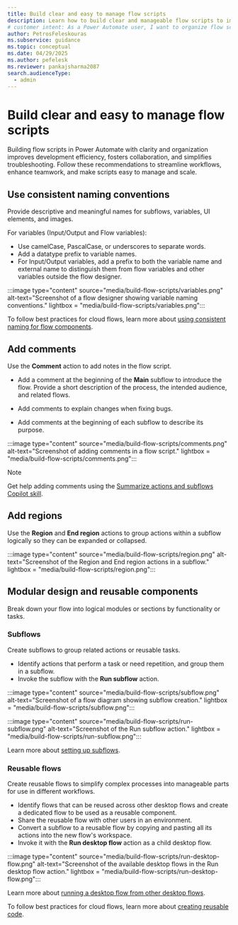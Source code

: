 ```yaml
---
title: Build clear and easy to manage flow scripts
description: Learn how to build clear and manageable flow scripts to improve efficiency, teamwork, and troubleshooting in Power Automate.
# customer intent: As a Power Automate user, I want to organize flow scripts clearly so that I can improve development efficiency and troubleshooting.
author: PetrosFeleskouras
ms.subservice: guidance
ms.topic: conceptual
ms.date: 04/29/2025
ms.author: pefelesk
ms.reviewer: pankajsharma2087
search.audienceType:
  - admin
---
```


# Build clear and easy to manage flow scripts

Building flow scripts in Power Automate with clarity and organization improves development efficiency, fosters collaboration, and simplifies troubleshooting. Follow these recommendations to streamline workflows, enhance teamwork, and make scripts easy to manage and scale.

## Use consistent naming conventions

Provide descriptive and meaningful names for subflows, variables, UI elements, and images.

For variables (Input/Output and Flow variables):

- Use camelCase, PascalCase, or underscores to separate words.  
- Add a datatype prefix to variable names.  
- For Input/Output variables, add a prefix to both the variable name and external name to distinguish them from flow variables and other variables outside the flow designer.

:::image type="content" source="media/build-flow-scripts/variables.png" alt-text="Screenshot of a flow designer showing variable naming conventions." lightbox = "media/build-flow-scripts/variables.png":::

To follow best practices for cloud flows, learn more about [using consistent naming for flow components](/power-automate/guidance/coding-guidelines/use-consistent-naming-conventions).

## Add comments

Use the **Comment** action to add notes in the flow script.

- Add a comment at the beginning of the **Main** subflow to introduce the flow. Provide a short description of the process, the intended audience, and related flows.

- Add comments to explain changes when fixing bugs.

- Add comments at the beginning of each subflow to describe its purpose.

:::image type="content" source="media/build-flow-scripts/comments.png" alt-text="Screenshot of adding comments in a flow script." lightbox = "media/build-flow-scripts/comments.png":::

> [!NOTE]  
> Get help adding comments using the [Summarize actions and subflows Copilot skill](/power-automate/desktop-flows/copilot-in-power-automate-for-desktop#use-copilot-to-summarize-actions-and-subflows-preview).

## Add regions

Use the **Region** and **End region** actions to group actions within a subflow logically so they can be expanded or collapsed.

:::image type="content" source="media/build-flow-scripts/region.png" alt-text="Screenshot of the Region and End region actions in a subflow." lightbox = "media/build-flow-scripts/region.png":::

## Modular design and reusable components

Break down your flow into logical modules or sections by functionality or tasks.

### Subflows

Create subflows to group related actions or reusable tasks.

- Identify actions that perform a task or need repetition, and group them in a subflow.  
- Invoke the subflow with the **Run subflow** action.

:::image type="content" source="media/build-flow-scripts/subflow.png" alt-text="Screenshot of a flow diagram showing subflow creation." lightbox = "media/build-flow-scripts/subflow.png":::

:::image type="content" source="media/build-flow-scripts/run-subflow.png" alt-text="Screenshot of the Run subflow action." lightbox = "media/build-flow-scripts/run-subflow.png":::

Learn more about [setting up subflows](/power-automate/desktop-flows/designer-workspace#setting-up-subflows).

### Reusable flows

Create reusable flows to simplify complex processes into manageable parts for use in different workflows.

- Identify flows that can be reused across other desktop flows and create a dedicated flow to be used as a reusable component.  
- Share the reusable flow with other users in an environment.  
- Convert a subflow to a reusable flow by copying and pasting all its actions into the new flow's workspace.  
- Invoke it with the **Run desktop flow** action as a child desktop flow.

:::image type="content" source="media/build-flow-scripts/run-desktop-flow.png" alt-text="Screenshot of the available desktop flows in the Run desktop flow action." lightbox = "media/build-flow-scripts/run-desktop-flow.png":::

Learn more about [running a desktop flow from other desktop flows](/power-automate/desktop-flows/how-to/run-desktop-flow-action).

To follow best practices for cloud flows, learn more about [creating reusable code](/power-automate/guidance/coding-guidelines/create-reusable-code).
